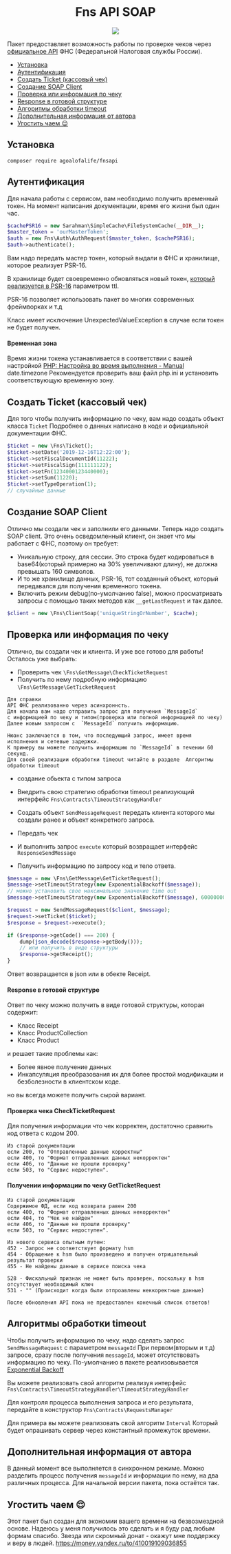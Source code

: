 <h1 align="center">Fns API SOAP</h1>
<p align="center">
 <a href="https://scrutinizer-ci.com/g/agoalofalife/fnsapi/?branch=master"><img src="https://scrutinizer-ci.com/g/agoalofalife/fnsapi/badges/quality-score.png?b=master"></a>
 </p>

Пакет предоставляет возможность работы по проверке чеков через [официальное API](https://www.nalog.ru/files/kkt/pdf/%D0%A2%D0%B5%D1%85%D0%BD%D0%B8%D1%87%D0%B5%D1%81%D0%BA%D0%B8%D0%B5%20%D1%83%D1%81%D0%BB%D0%BE%D0%B2%D0%B8%D1%8F%20%D0%B8%D1%81%D0%BF%D0%BE%D0%BB%D1%8C%D0%B7%D0%BE%D0%B2%D0%B0%D0%BD%D0%B8%D1%8F.pdf) ФНС (Федеральной Налоговая службы России).


- [Установка](#Installation)
- [Аутентификация](#auth)
- [Создать Ticket (кассовый чек)](#create_ticket)
- [Создание SOAP Client](#create_soap_client)
- [Проверка или информация по чеку](#check_or_info_ticket)
- [Response в готовой структуре](#response_in_strucutre)
- [Алгоритмы обработки timeout](#strategy_timout)
- [Дополнительная информация от автора](#note_from_author)
- [Угостить чаем 😌](#donate)

<a name="Installation"></a>
## Установка
`composer require agoalofalife/fnsapi`

<a name="auth"></a>

## Аутентификация
Для начала работы с сервисом, вам необходимо получить временный токен.
На момент написания документации, время его жизни был один час.

```php
$cachePSR16 = new Sarahman\SimpleCache\FileSystemCache(__DIR__);
$master_token = 'ourMasterToken';
$auth = new Fns\Auth\AuthRequest($master_token, $cachePSR16);
$auth->authenticate();
```

Вам надо передать мастер токен, который выдали в ФНС и  хранилище, которое реализует PSR-16.

В хранилище будет своевременно обновляться новый токен,  [который реализуется в PSR-16](https://github.com/php-fig/simple-cache/blob/master/src/CacheInterface.php#L34) параметром ttl.

PSR-16 позволяет использовать пакет во многих современных фреймворках и т.д

Класс имеет исключение UnexpectedValueException  в случае если токен не будет получен.

#### Временная зона
Время жизни токена устанавливается в соответствии с вашей настройкой [PHP: Настройка во время выполнения - Manual](https://www.php.net/manual/ru/datetime.configuration.php#ini.date.timezone)
date.timezone
Рекомендуется проверить ваш файл php.ini и установить соответствующую временную зону.

<a name="create_ticket"></a>
##  Создать Ticket (кассовый чек)
Для того чтобы получить информацию по чеку, вам надо создать объект класса `Ticket`
Подробнее о данных написано в коде и официальной документации ФНС.

```php
$ticket = new \Fns\Ticket();
$ticket->setDate('2019-12-16T12:22:00');
$ticket->setFiscalDocumentId(11222);
$ticket->setFiscalSign(111111122);
$ticket->setFn(1234000123440000);
$ticket->setSum(11220);
$ticket->setTypeOperation(1);
// случайные данные
```
<a name="create_soap_client"></a>
## Создание SOAP Client
Отлично мы создали чек и заполнили его данными. 
Теперь надо создать SOAP client.
Это очень осведомленный клиент, он знает что мы работает с ФНС, поэтому он требует:
- Уникальную строку, для сессии. Это строка будет кодироваться  в base64(который примерно на 30% увеличивают длину), не должна превышать 160 символов.
- И то же хранилище данных, PSR-16, тот созданный объект, который передавался для получения временного токена.
- Включить режим debug(по-умолчанию false), можно просматривать запросы с помощью таких методов как `__getLastRequest` и так далее.

```php
$client = new \Fns\ClientSoap('uniqueStringOrNumber', $cache);
```

<a name="check_or_info_ticket"></a>
## Проверка или информация по чеку
Отлично, вы создали чек и клиента.
И уже все готово для работы!
Осталось уже выбрать:
- Проверить чек `\Fns\GetMessage\CheckTicketRequest`
- Получить по нему подробную информацию `\Fns\GetMessage\GetTicketRequest`


```
Для справки
API ФНС реализованно через асинхроннсть.
Для начала вам надо отправить запрос для получения `MessageId`
с информацией по чеку и типом(проверка или полной информацией по чеку)
Далее новым запросом с  `MessageId` получить информацию.

Нюанс заключается в том, что последующий запрос, имеет время исполнения и сетевые задержки.
К примеру вы можете получить информацию по `MessageId` в течении 60 секунд.
Для своей реализации обработки timeout читайте в разделе  Алгоритмы обработки timeout
```

- создание обьекта с типом запроса
- Внедрить свою стратегию обработки timeout реализующий интерфейс  `Fns\Contracts\TimeoutStrategyHandler`

- Создать объект `SendMessageRequest` передать клиента которого мы создали ранее и объект конкретного запроса.
- Передать чек
- И выполнить запрос `execute` который возвращает интерфейс `ResponseSendMessage`
- Получить информацию по запросу код и тело ответа.

```php
$message = new \Fns\GetMessage\GetTicketRequest();
$message->setTimeoutStrategy(new ExponentialBackoff($message));
// можно установить свое максимальное значение time out
$message->setTimeoutStrategy(new ExponentialBackoff($message), 600000000);

$request = new SendMessageRequest($client, $message);
$request->setTicket($ticket);
$response = $request->execute();

if ($response->getCode() === 200) {
    dump(json_decode($response->getBody()));
    // или получить в виде структуры
    $response->getReceipt();
}
```

Ответ возвращается в json или в обекте Receipt.

<a name="response_in_strucutre"></a>
#### Response в готовой структуре
Ответ по чеку можно получить в виде готовой структуры, которая содержит:
- Класс Receipt
- Класс ProductCollection
- Класс Product 

и решает такие проблемы как:
- Более явное получение данных
- Инкапсуляция преобразования их для более простой модификации и безболезности в клиентском коде.

 но вы всегда можете получить сырой вариант.

####  Проверка чека  CheckTicketRequest
Для получения информации что чек корректен, достаточно сравнить код ответа с кодом 200.

```
Из старой документации
если 200, то "Отправленные данные корректны"
если 400, то "Формат отправленных данных некорректен"
если 406, то "Данные не прошли проверку"
если 503, то "Сервис недоступен".
```

#### Получении информации по чеку GetTicketRequest

```
Из старой документации
Содержимое ФД, если код возврата равен 200
если 400, то "Формат отправленных данных некорректен"
если 404, то "Чек не найден"
если 406, то "Данные не прошли проверку"
если 503, то "Сервис недоступен".
```

```
Из нового сервиса опытным путем:
452 - Запрос не соответствует формату hsm
454 - Обращение к hsm было произведено и получен отрицательный результат проверки
455 - Не найдены данные в сервисе поиска чека

528 - Фискальный признак не может быть проверен, поскольку в hsm отсутствует необходимый ключ
531 - "" (Происходит когда были отпроавлены неккоректные данные)
```

```
После обновления API пока не предоставлен конечный список ответов!
```

<a name="strategy_timout"></a>
## Алгоритмы обработки timeout
Чтобы получить информацию по чеку, надо сделать запрос `SendMessageRequest` c параметром `messageId`
При первом(вторым и т.д) запросе, сразу после получения `messageId`, может отсутствовать информацию по чеку.
По-умолчанию в пакете реализовывается [Exponential Backoff](https://ru.wikipedia.org/wiki/%D0%9D%D0%BE%D1%80%D0%BC%D0%B0%D0%BB%D1%8C%D0%BD%D0%BE%D0%B5_%D1%80%D0%B0%D1%81%D0%BF%D1%80%D0%B5%D0%B4%D0%B5%D0%BB%D0%B5%D0%BD%D0%B8%D0%B5)

Вы можете реализовать свой алгоритм реализуя интерфейс `Fns\Contracts\TimeoutStrategyHandler\TimeoutStrategyHandler`

Для контроля процесса выполнения запроса и его результата, передайте в конструктор `Fns\Contracts\RequestsManager`

Для примера вы можете реализовать свой алгоритм `Interval`
Который будет опрашивать сервер через константный промежуток времени.

<a name="note_from_author"></a>
## Дополнительная информация от автора
В данный момент все выполняется в синхронном режиме.
 Можно разделить процесс получения `messageId` и информации по нему, на два различных процесса.
Для начальной версии пакета, пока остаётся так.

<a name="donate"></a>
##  Угостить чаем 😌
Этот пакет был создан для экономии вашего времени на безвозмездной основе.
Надеюсь у меня получилось это сделать и я буду рад любым формам спасибо.
Звезда или скромный донат - окажут мне поддержку и веру в людей.
https://money.yandex.ru/to/410019109036855
